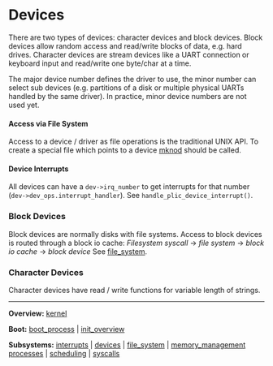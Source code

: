 # Devices

There are two types of devices: character devices and block devices. Block devices allow random access and read/write blocks of data, e.g. hard drives. Character devices are stream devices like a UART connection or keyboard input and read/write one byte/char at a time.

The major device number defines the driver to use, the minor number can select sub devices (e.g. partitions of a disk or multiple physical UARTs handled by the same driver). In practice, minor device numbers are not used yet.


#### Access via File System

Access to a device / driver as file operations is the traditional UNIX API. To create a special file which points to a device [mknod](../syscalls/mknod.md) should be called.


#### Device Interrupts

All devices can have a `dev->irq_number` to get interrupts for that number (`dev->dev_ops.interrupt_handler`). See `handle_plic_device_interrupt()`.


### Block Devices

Block devices are normally disks with file systems. Access to block devices is routed through a block io cache: 
_Filesystem syscall_ -> _file system_ -> _block io cache_ -> _block device_
See [file_system](../file_system/file_system.md).


### Character Devices

Character devices have read / write functions for variable length of strings. 


---
**Overview:** [kernel](../kernel.md)

**Boot:** [boot_process](../overview/boot_process.md) | [init_overview](../overview/init_overview.md)

**Subsystems:** [interrupts](../interrupts/interrupts.md) | [devices](devices.md) | [file_system](../file_system/file_system.md) | [memory_management](../mm/memory_management.md)
[processes](../processes/processes.md) | [scheduling](../processes/scheduling.md) | [syscalls](../syscalls/syscalls.md)
